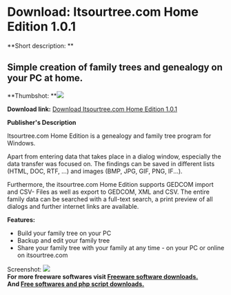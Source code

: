 # Download: Itsourtree.com Home Edition 1.0.1

**Short description: **

## Simple creation of family trees and genealogy on your PC at home.

  
**Thumbshot: **![](http://www.freewarefiles.com/screenshot/itsourtree_md.jpg)   
  
**Download link:** [Download Itsourtree.com Home Edition 1.0.1](http://freesoftwares.boysofts.com/Itsourtreecom-Home-Edition_program_45815.html)  
  

**Publisher's Description**  
  

Itsourtree.com Home Edition is a genealogy and family tree program for
Windows.

Apart from entering data that takes place in a dialog window, especially the
data transfer was focused on. The findings can be saved in different lists
(HTML, DOC, RTF, ...) and images (BMP, JPG, GIF, PNG, IF...).

Furthermore, the itsourtree.com Home Edition supports GEDCOM import and CSV-
Files as well as export to GEDCOM, XML and CSV. The entire family data can be
searched with a full-text search, a print preview of all dialogs and further
internet links are available.

**Features:**

  * Build your family tree on your PC 
  * Backup and edit your family tree 
  * Share your family tree with your family at any time - on your PC or online on itsourtree.com 

  
  
Screenshot: ![](http://www.freewarefiles.com/screenshot/itsourtree.jpg)  
**For more freeware softwares visit [Freeware software downloads.](http://freesoftwares.boysofts.com/)**   
**And [Free softwares and php script downloads.](http://www.boysofts.com/)**

